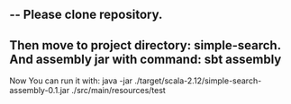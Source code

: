 --
Please clone repository.
--
Then move to project directory: simple-search.
And assembly jar with command: sbt assembly
--
Now You can run it with: 
java -jar ./target/scala-2.12/simple-search-assembly-0.1.jar ./src/main/resources/test